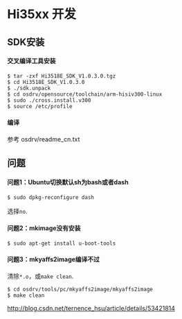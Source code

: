 # Hi35xx 开发

## SDK安装

#### 交叉编译工具安装

```
$ tar -zxf Hi3518E_SDK_V1.0.3.0.tgz
$ cd Hi3518E_SDK_V1.0.3.0
$ ./sdk.unpack
$ cd osdrv/opensource/toolchain/arm-hisiv300-linux
$ sudo ./cross.install.v300
$ source /etc/profile
```

#### 编译

参考 osdrv/readme_cn.txt

## 问题

#### 问题1：Ubuntu切换默认sh为bash或者dash

```
$ sudo dpkg-reconfigure dash
```

选择`no`.

#### 问题2：mkimage没有安装

```
$ sudo apt-get install u-boot-tools
```

#### 问题3：mkyaffs2image编译不过

清除`*.o`，或`make clean`.

```
$ cd osdrv/tools/pc/mkyaffs2image/mkyaffs2image
$ make clean
```

<http://blog.csdn.net/ternence_hsu/article/details/53421814>
